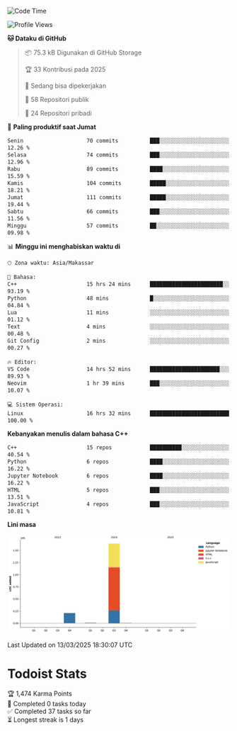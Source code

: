 <!--START_SECTION:waka-->
![Code Time](http://img.shields.io/badge/Code%20Time-139%20hrs%2028%20mins-blue)

![Profile Views](http://img.shields.io/badge/Profil%20dilihat-6-blue)

**🐱 Dataku di GitHub** 

> 📦 75.3 kB Digunakan di GitHub Storage 
 > 
> 🏆 33 Kontribusi pada 2025
 > 
> 💼 Sedang bisa dipekerjakan
 > 
> 📜 58 Repositori publik 
 > 
> 🔑 24 Repositori pribadi 
 > 
📅 **Paling produktif saat Jumat** 

```text
Senin                    70 commits          ███░░░░░░░░░░░░░░░░░░░░░░   12.26 % 
Selasa                   74 commits          ███░░░░░░░░░░░░░░░░░░░░░░   12.96 % 
Rabu                     89 commits          ████░░░░░░░░░░░░░░░░░░░░░   15.59 % 
Kamis                    104 commits         █████░░░░░░░░░░░░░░░░░░░░   18.21 % 
Jumat                    111 commits         █████░░░░░░░░░░░░░░░░░░░░   19.44 % 
Sabtu                    66 commits          ███░░░░░░░░░░░░░░░░░░░░░░   11.56 % 
Minggu                   57 commits          ██░░░░░░░░░░░░░░░░░░░░░░░   09.98 % 
```


📊 **Minggu ini menghabiskan waktu di** 

```text
🕑︎ Zona waktu: Asia/Makassar

💬 Bahasa: 
C++                      15 hrs 24 mins      ███████████████████████░░   93.19 % 
Python                   48 mins             █░░░░░░░░░░░░░░░░░░░░░░░░   04.84 % 
Lua                      11 mins             ░░░░░░░░░░░░░░░░░░░░░░░░░   01.12 % 
Text                     4 mins              ░░░░░░░░░░░░░░░░░░░░░░░░░   00.48 % 
Git Config               2 mins              ░░░░░░░░░░░░░░░░░░░░░░░░░   00.27 % 

🔥 Editor: 
VS Code                  14 hrs 52 mins      ██████████████████████░░░   89.93 % 
Neovim                   1 hr 39 mins        ███░░░░░░░░░░░░░░░░░░░░░░   10.07 % 

💻 Sistem Operasi: 
Linux                    16 hrs 32 mins      █████████████████████████   100.00 % 
```

**Kebanyakan menulis dalam bahasa C++** 

```text
C++                      15 repos            ██████████░░░░░░░░░░░░░░░   40.54 % 
Python                   6 repos             ████░░░░░░░░░░░░░░░░░░░░░   16.22 % 
Jupyter Notebook         6 repos             ████░░░░░░░░░░░░░░░░░░░░░   16.22 % 
HTML                     5 repos             ███░░░░░░░░░░░░░░░░░░░░░░   13.51 % 
JavaScript               4 repos             ███░░░░░░░░░░░░░░░░░░░░░░   10.81 % 
```



**Lini masa**

![Lines of Code chart](https://raw.githubusercontent.com/yusuf601/yusuf601/main/assets/bar_graph.png)


 Last Updated on 13/03/2025 18:30:07 UTC
<!--END_SECTION:waka-->
# Todoist Stats

<!-- TODO-IST:START -->
🏆  1,474 Karma Points           
🌸  Completed 0 tasks today           
✅  Completed 37 tasks so far           
⏳  Longest streak is 1 days
<!-- TODO-IST:END -->

